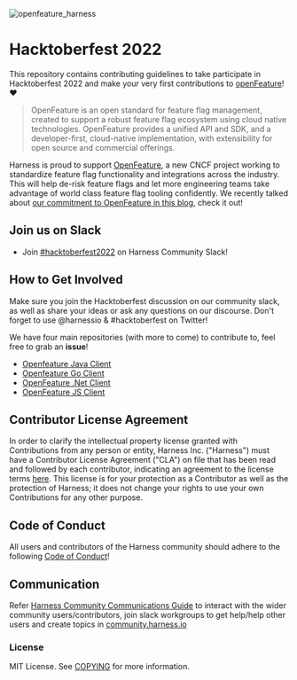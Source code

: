 ![openfeature_harness](https://user-images.githubusercontent.com/21008429/193612108-54a97930-7ac3-4155-bfc7-e2a6316fe07b.png)
# Hacktoberfest 2022

This repository contains contributing guidelines to take participate in Hacktoberfest 2022 and make your very first contributions to [openFeature](https://docs.openfeature.dev/)! ❤️

> OpenFeature is an open standard for feature flag management, created to support a robust feature flag ecosystem using cloud native technologies. OpenFeature provides a unified API and SDK, and a developer-first, cloud-native implementation, with extensibility for open source and commercial offerings.

Harness is proud to support [OpenFeature](https://openfeature.dev), a new CNCF project working to standardize feature flag functionality and integrations across the industry. This will help de-risk feature flags and let more engineering teams take advantage of world class feature flag tooling confidently. We recently talked about [our commitment to OpenFeature in this blog](https://harness.io/blog/openfeature-feature-flags), check it out!

## Join us on Slack
- Join [#hacktoberfest2022](https://harnesscommunity.slack.com/archives/C0422KEFLN7) on Harness Community Slack!

## How to Get Involved

Make sure you join the Hacktoberfest discussion on our community slack, as well as share your ideas or ask any questions on our discourse. Don't forget to use @harnessio & #hacktoberfest on Twitter! 

We have four main repositories (with more to come) to contribute to, feel free to grab an **issue**!

- [Openfeature Java Client](https://github.com/harness-apps/openfeature-java-client)
- [Openfeature Go Client](https://github.com/harness-apps/openfeature-go-client)
- [OpenFeature .Net Client](https://github.com/harness-apps/openfeature-dotnet-client)
- [OpenFeature JS Client](https://github.com/harness-apps/openfeature-js-client)

## Contributor License Agreement

In order to clarify the intellectual property license granted with Contributions from any person or entity, Harness Inc. ("Harness") must have a Contributor License Agreement ("CLA") on file that has been read and followed by each contributor, indicating an agreement to the license terms [here](Contributor_License_Agreement.md). This license is for your protection as a Contributor as well as the protection of Harness; it does not change your rights to use your own Contributions for any other purpose.

## Code of Conduct

All users and contributors of the Harness community should adhere to the following [Code of Conduct](https://github.com/harness/community/blob/main/CODE_OF_CONDUCT.md)!

## Communication

Refer [Harness Community Communications Guide](https://github.com/harness-community/overview/blob/main/community_communication_guide.rst) to interact with the wider community users/contributors, join slack workgroups to get help/help other users and create topics in [community.harness.io](https://community.harness.io)

### License

MIT License. See [COPYING](LICENSE) for more information.
